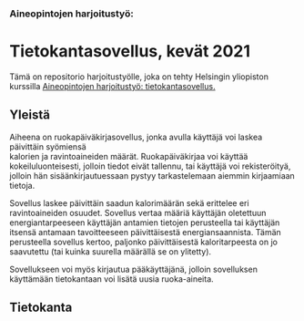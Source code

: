 ### Aineopintojen harjoitustyö:

# Tietokantasovellus, kevät 2021

Tämä on repositorio harjoitustyölle, joka on tehty Helsingin yliopiston 
kurssilla [Aineopintojen harjoitustyö: tietokantasovellus.](https://hy-tsoha.github.io/materiaali/index)

## Yleistä

Aiheena on ruokapäiväkirjasovellus, jonka avulla käyttäjä voi laskea päivittäin syömiensä  
kalorien ja ravintoaineiden määrät. Ruokapäiväkirjaa voi käyttää 
kokeiluluonteisesti, jolloin tiedot eivät tallennu, tai käyttäjä voi 
rekisteröityä, jolloin hän sisäänkirjautuessaan pystyy tarkastelemaan 
aiemmin kirjaamiaan tietoja.

Sovellus laskee päivittäin saadun kalorimäärän sekä erittelee eri 
ravintoaineiden osuudet. Sovellus vertaa määriä käyttäjän oletettuun 
energiantarpeeseen käyttäjän antamien tietojen perusteella tai käyttäjän 
itsensä antamaan tavoitteeseen päivittäisestä energiansaannista. Tämän 
perusteella sovellus kertoo, paljonko päivittäisestä kaloritarpeesta on jo 
saavutettu (tai kuinka suurella määrällä se on ylitetty).
 
Sovellukseen voi myös kirjautua pääkäyttäjänä, jolloin sovelluksen 
käyttämään tietokantaan voi lisätä uusia ruoka-aineita.

## Tietokanta
